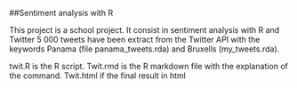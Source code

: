 ##Sentiment analysis with R

This project is a school project. It consist in sentiment analysis with R and Twitter
5 000 tweets have been extract from the Twitter API with the keywords Panama (file panama_tweets.rda) and Bruxells (my_tweets.rda).

twit.R is the R script.
Twit.rmd is the R markdown file with the explanation of the command.
Twit.html if the final result in html
